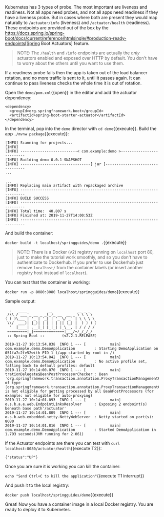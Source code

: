 
Kubernetes has 3 types of probe. The most important are liveness and readiness. Not all apps need probes, and not all apps need readiness if they have a liveness probe. But in cases where both are present they would map naturally to `/actuator/info` (liveness) and `/actuator/health` (readiness). These endpoints are provided out of the box by the https://docs.spring.io/spring-boot/docs/current/reference/htmlsingle/#production-ready-endpoints[Spring Boot Actuators] feature.

> NOTE: The `/health` and `/info` endpoints are actually the *only* actuators enabled and exposed over HTTP by default. You don't have to worry about the others until you want to use them.

If a readiness probe fails then the app is taken out of the load balancer rotation, and no more traffic is sent to it, until it passes again. It can continue to pass liveness checks the whole time it is out of rotation.

Open the `demo/pom.xml`{{open}} in the editor and add the actuator dependency:

<pre><code class="copy">&lt;dependency>
  &lt;groupId>org.springframework.boot&lt;/groupId>
  &lt;artifactId>spring-boot-starter-actuator&lt;/artifactId>
&lt;/dependency>
</code></pre>

In the terminal, pop into the `demo` director with `cd demo`{{execute}}. Build the app `./mvnw package`{{execute}}:

```
[INFO] Scanning for projects...
[INFO]
[INFO] --------------------------< com.example:demo >--------------------------
[INFO] Building demo 0.0.1-SNAPSHOT
[INFO] --------------------------------[ jar ]---------------------------------
...

...
[INFO] Replacing main artifact with repackaged archive
[INFO] ------------------------------------------------------------------------
[INFO] BUILD SUCCESS
[INFO] ------------------------------------------------------------------------
[INFO] Total time:  40.807 s
[INFO] Finished at: 2019-11-27T14:00:53Z
[INFO] ------------------------------------------------------------------------
```

And build the container:

`docker build -t localhost/springguides/demo .`{{execute}}

> NOTE: There is a Docker (v2) registry running on `localhost`  port 80, just to make the tutorial work smoothly, and so you don't have to authenticate to Dockerhub. If you prefer to use Dockerhub just remove `localhost/` from the container labels (or insert another registry host instead of `localhost`).

You can test that the container is working:

`docker run -p 8080:8080 localhost/springguides/demo`{{execute}}

Sample output:

```
  .   ____          _            __ _ _
 /\\ / ___'_ __ _ _(_)_ __  __ _ \ \ \ \
( ( )\___ | '_ | '_| | '_ \/ _` | \ \ \ \
 \\/  ___)| |_)| | | | | || (_| |  ) ) ) )
  '  |____| .__|_| |_|_| |_\__, | / / / /
 =========|_|==============|___/=/_/_/_/
 :: Spring Boot ::        (v2.2.1.RELEASE)

2019-11-27 10:13:54.838  INFO 1 --- [           main] com.example.demo.DemoApplication         : Starting DemoApplication on 051fa7c2fe52with PID 1 (/app started by root in /)
2019-11-27 10:13:54.842  INFO 1 --- [           main] com.example.demo.DemoApplication         : No active profile set, falling back to default profiles: default
2019-11-27 10:14:00.070  INFO 1 --- [           main] trationDelegate$BeanPostProcessorChecker : Bean 'org.springframework.transaction.annotation.ProxyTransactionManagementConfiguration' of type [org.springframework.transaction.annotation.ProxyTransactionManagementConfiguration] is not eligible for getting processed by all BeanPostProcessors (for example: not eligible for auto-proxying)
2019-11-27 10:14:01.093  INFO 1 --- [           main] o.s.b.a.e.web.EndpointLinksResolver      : Exposing 2 endpoint(s) beneath base path'/actuator'
2019-11-27 10:14:01.809  INFO 1 --- [           main] o.s.b.web.embedded.netty.NettyWebServer  : Netty started on port(s): 8080
2019-11-27 10:14:01.816  INFO 1 --- [           main] com.example.demo.DemoApplication         : Started DemoApplication in 1.793 seconds(JVM running for 2.061)
```

If the Actuator endpoints are there you can test with `curl localhost:8080/actuator/health`{{execute T2}}:

```
{"status":"UP"}
```

Once you are sure it is working you can kill the container:

`echo "Send Ctrl+C to kill the application"`{{execute T1 interrupt}}

And push it to the local registry:

`docker push localhost/springguides/demo`{{execute}}

Great! Now you have a container image in a local Docker registry. You are ready to deploy it to Kubernetes.